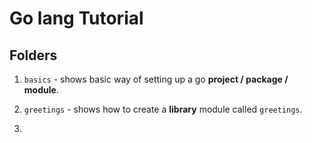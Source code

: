 # Go lang Tutorial

## Folders

1. `basics` - shows basic way of setting up a go **project / package / module**.

2. `greetings` - shows how to create a **library** module called `greetings`.

3. 